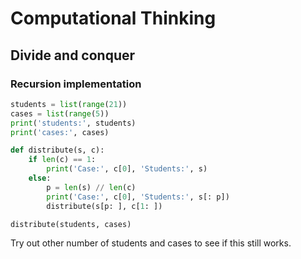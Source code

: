 # Computational Thinking

## Divide and conquer

### Recursion implementation

```python
students = list(range(21))
cases = list(range(5))
print('students:', students)
print('cases:', cases)

def distribute(s, c):
    if len(c) == 1:
        print('Case:', c[0], 'Students:', s)
    else:
        p = len(s) // len(c)
        print('Case:', c[0], 'Students:', s[: p])
        distribute(s[p: ], c[1: ])

distribute(students, cases)
```

Try out other number of students and cases to see if this still works.
